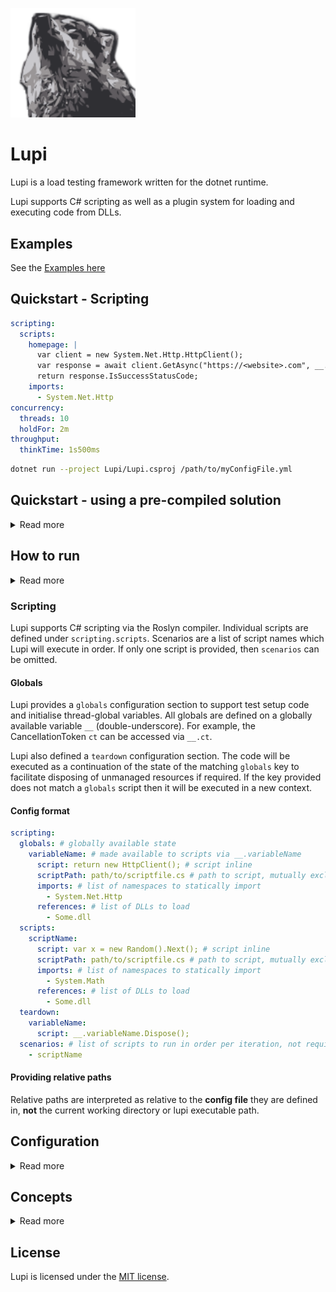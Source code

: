 <img
    alt="Lupi"
    src="https://github.com/joshuagenders/lupi/blob/main/Logo.png"
    width="200"
/>

# Lupi

Lupi is a load testing framework written for the dotnet runtime.

Lupi supports C# scripting as well as a plugin system for loading and executing code from DLLs.

## Examples

See the [Examples here](https://github.com/joshuagenders/Lupi/tree/main/Lupi.Examples)

## Quickstart - Scripting

```yaml
scripting:
  scripts:
    homepage: |
      var client = new System.Net.Http.HttpClient();
      var response = await client.GetAsync("https://<website>.com", __.ct);
      return response.IsSuccessStatusCode;
    imports:
      - System.Net.Http
concurrency:
  threads: 10
  holdFor: 2m
throughput:
  thinkTime: 1s500ms
```

```bash
dotnet run --project Lupi/Lupi.csproj /path/to/myConfigFile.yml
```

## Quickstart - using a pre-compiled solution

<details>
  <summary>Read more</summary>

### Pre-requisites

- [.NET 6 SDK](https://dotnet.microsoft.com/download)

### Create a test solution (skip if using an existing solution)

Lupi uses a plugin architecture. Start by writing a test and then publish your test solution.

```bash
dotnet new sln
dotnet new classlib -o TestLibrary
dotnet sln add TestLibrary/TestLibrary.csproj
echo "
using System.Net.Http;
using System.Threading;
using System.Threading.Tasks;

namespace TestLibrary
{
    public class PerformanceTest
    {
        public async Task Get(CancellationToken ct)
        {
            var result = await new HttpClient().GetAsync(\"https://<website>.com/\", ct);
            result.EnsureSuccessStatusCode();
        }
    }
}

" >> TestLibrary/PerformanceTest.cs
```

### Publish test solution

```bash
dotnet publish -c Release
```

### Create configuration file

Create a configuration file. Here's a simple example - the full configuration specification is found further below.

```yaml
test:
  assemblyPath: path/to/my.dll
  testClass: MyNamespace.MyClass # e.g. TestLibrary.PerformanceTest
  testMethod: MyMethod # e.g. Get
concurrency:
  threads: 10
  rampUp: 10s
  holdFor: 2m
throughput:
  thinkTime: 1s500ms
```

</details>

## How to run

<details>
  <summary>Read more</summary>

### Run Lupi from source

```bash
dotnet run --project Lupi/Lupi.csproj /path/to/myConfigFile.yml
```

### Run Lupi with Docker

Assuming `test_config.yaml` is in the current working directory.

#### Git Bash (Windows)

```bash
MSYS_NO_PATHCONV=1 docker run --rm --name lupi -it -v `pwd -W`:/usr/src/project joshuagenders/lupi:slim-latest /usr/src/project/test_config.yaml
```

#### CMD (Windows)

```bash
docker run --rm --name lupi -it -v %cd%:/usr/src/project joshuagenders/lupi:slim-latest /usr/src/project/test_config.yaml
```

### Images

There are [two images available](https://hub.docker.com/r/joshuagenders/lupi) for Lupi.

The `latest` tag is based on [microsoft-playwright](https://hub.docker.com/_/microsoft-playwright) and should only be used when a headless browser is required as a test dependency.

The other image is `slim-latest` which is recommended for most use cases, and is based on `mcr.microsoft.com/dotnet/runtime`.

</details>

### Scripting

Lupi supports C# scripting via the Roslyn compiler.
Individual scripts are defined under `scripting.scripts`.
Scenarios are a list of script names which Lupi will execute in order. If only one script is provided, then `scenarios` can be omitted.

#### Globals

Lupi provides a `globals` configuration section to support test setup code and initialise thread-global variables.
All globals are defined on a globally available variable `__` (double-underscore).
For example, the CancellationToken `ct` can be accessed via `__.ct`.

Lupi also defined a `teardown` configuration section. The code will be executed as a continuation of the state of the matching `globals` key to facilitate disposing of unmanaged resources if required. If the key provided does not match a `globals` script then it will be executed in a new context.

#### Config format

```yaml
scripting:
  globals: # globally available state
    variableName: # made available to scripts via __.variableName
      script: return new HttpClient(); # script inline
      scriptPath: path/to/scriptfile.cs # path to script, mutually exclusive with script
      imports: # list of namespaces to statically import
        - System.Net.Http
      references: # list of DLLs to load
        - Some.dll
  scripts:
    scriptName:
      script: var x = new Random().Next(); # script inline
      scriptPath: path/to/scriptfile.cs # path to script, mutually exclusive with script
      imports: # list of namespaces to statically import
        - System.Math
      references: # list of DLLs to load
        - Some.dll
  teardown:
    variableName:
      script: __.variableName.Dispose();
  scenarios: # list of scripts to run in order per iteration, not required if there is only one script
    - scriptName
```

#### Providing relative paths

Relative paths are interpreted as relative to the **config file** they are defined in, **not** the current working directory or lupi executable path.

## Configuration

<details>
  <summary>Read more</summary>

```yaml
scripting:
    globals: # globally available state
        variableName:
            script: return new HttpClient(); # script inline
            scriptPath: path/to/scriptfile.cs # path to script, mutually exclusive with script
            imports: # list of namespaces to statically import
                - System.Net.Http
    scripts:
        scriptName:
            script: var x = new Random().Next(); # script inline
            scriptPath: path/to/scriptfile.cs # path to script, mutually exclusive with script
            imports: # list of namespaces to statically import
                - System.Math
            references: # list of DLLs to load
                - Some.dll
    teardown:
      variableName: __.variableName.Dispose();
    scenarios: # list of scripts to run in order per iteration, not required if there is only one script
        - scriptName
test:
    assemblyPath: path/to/my.dll # relative to the the configuration file or full path
    singleTestClassInstance: true
    testClass: MyNamespace.MyClass
    testMethod: MyMethod # for overridden methods, will select the method with the least parameters
    setupClass: MyNamespace.SetupClass
    setupMethod: Init # executed once before test method execution
    teardownClass: MyNamespace.TeardownClass
    teardownMethod: Teardown # executed once at the end of the test
throughput:
    thinkTime: 1s500ms
    tps: 20 # tests per second
    rampUp: 20s
    holdFor: 10m
    rampDown: 2m
    # mutually exclusive to other throughput parameters.
    # do not provide both phases AND tps, rampUp, holdFor or rampDown, as phases are generated from them when provided.
    phases:
    -   # rampup
        duration: 2m
        from: 10
        to: 20
    -
        duration: 10s
        tps: 20
    -   # rampdown
        duration: 20s
        from: 20
        to: 0
concurrency:
    threads: 10
    rampUp: 10s
    holdFor: 2m10s
    rampDown: 10s
    openWorkload: true # i.e. can add additional threads when throughput is not met
    minThreads: 3 # requires open workload
    maxThreads: 1500 # requires open workload
    threadIdleKillTime: 5s # idle threads will exit if idle for too long. requires open workload.
    # phases are also supported for concurrency
    phases:
    -
        duration: 2m
        threads: 20
    -   duration: 30s
        from: 20
        to: 15
listeners:
    activeListeners:
    - file
    - statsd
    - console
    file:
        path: results.log
        format: {FinishedTime:dd/MM/yy H:mm:ss zzz};{Passed,5};{Duration}
    console:
        format: {FinishedTime:dd/MM/yy H:mm:ss zzz} - Passed: {Passed,5} - Duration: {Duration}
    statsd:
        host: 10.0.0.1
        port: 8125
        prefix: my.prefix
engine:
    resultPublishingInterval: 250ms # how often the result publishing handlers are invoked
    checkInterval: 150ms # how often thread levels / throughput is assessed
    aggregationInterval: 2s # how often results are aggregated, relies on the results being published (so ensure is greater than resultPublishingInterval)
exitConditions:
 - failed if PeriodAverage > 150 for 10 periods
 - passed if Min < 30.42 for 10 seconds
 - failed if Mean >= 600 for 10 minutes

baseConfig: BaseConfig.yml
```

### Environment Variables

Environment variables values can be interpolated into configuration files using the `${variable_name}` syntax.

E.g.

```yaml
listeners:
  statsd:
    host: ${STATSD_HOST}
```

### Base Config

When a `baseConfiguration` file is specified (relative to the configuration file, or the full path) then the config is loaded and merged.

Base configurations can also have their own base configurations; base configurations will be loaded until the property is blank or a circular reference is found.

### Logging

Lupi uses [Serilog](https://github.com/serilog/serilog) for logging. The available sinks are `File` and `Console`.

Logging can be configured through the [appsettings.json](Lupi/appsettings.json) file.

Also see [Serilog's configuration documentation](https://github.com/serilog/serilog-settings-configuration).

</details>

## Concepts

<details>
  <summary>Read more</summary>

## Concurrency and Throughput

Throughput (the number of requests) and concurrency (the number of possible concurrent test executions) are separate concepts in Lupi. Each can be ramped up or down independently of each other (though lowering concurrency may restrict the ability to meet desired throughput).

## Phases

Concurrency and throughput in Lupi tests are divided into stages called phases.
Each phase executes in order.

When you specify ramp up, holdFor and ramp down values, Lupi generates a phase for each at run time - known as standard phases.

### Standard phases

```yaml
concurrency:
  threads: 10
  rampUp: 10s
  holdFor: 2m30s
  rampDown: 20s
throughput:
  tps: 200
  rampUp: 30s
  holdFor: 2m
  rampDown: 30s
```

### Custom phases

Phases can be constant (tests per second `tps`), or a linear progression `from` one value `to` another.

```yaml
concurrency:
  - duration: 2m30s
    threads: 20
throughput:
  - # rampup
    duration: 2m
    from: 10
    to: 20
  - duration: 10s
    tps: 20
  - # rampdown
    duration: 20s
    from: 20
    to: 0
```

## Open Workload

Whenever throughput is specified Lupi uses an open workload. Specifying concurrency values along with throughput will create threads as desired, but they will wait until they are allowed to execute.

If `concurrency.openWorkload` is `true`, then the concurrency phases are ignored and Lupi will try and allocate as many threads as it needs to in order to reach desired tests per second, within the `concurrency.minThreads` and `concurrency.maxThreads` limits.

When concurrency phases are provided, then the number of threads is determined by the phases, and threads will wait until they are permitted to execute.
In both scenarios, setting thread levels too low will result in a closed workload as new thread allocation will not be possible.

## Reporting test results

The `Result`, `Duration` and `Passed` properties of a test result can be set by returning values from the test method.
The values are mapped based on return type:

- `Result` - return a `System.String`
- `Duration` - return a `System.TimeSpan`
- `Passed` - return a `System.Bool`

When an exception is raised or returned the test result is marked as failed.
If the object returned matches none of the above, then value types (excluding `bool`) will be serialised with `toString()`, and other types will be JSON serialised.

Exceptions are also JSON serialised into the `Result` property.

## Listeners

Listeners are used to process the results of tests.
The provided listeners are:

### File

On each test result, the file listener writes the `TestResult` to file. By default the format is JSON.
The `Format` configuration parameter is a `string.Format` string that uses variable names instead of integer indexes of an array.
Availble fields are:

- string ThreadName
- bool Passed
- string Result
- TimeSpan Duration
- DateTime FinishedTime

E.g.
`{FinishedTime:dd/MM/yy H:mm:ss zzz} - {Passed,5} - {Duration}`

### Statsd

The statsd listener sends test metrics to the configured statsd host.
metrics are prefixed with the configured prefix parameter.

Timers:

- success
- failure

Guages:

- threads

Counters (Lupi internals):

- taskstart
- taskcomplete
- requesttaskexecutionstart
- requesttaskexecutionend
- taskkillrequested
- taskkill
- diedofboredom

### Console

The console listener writes results to the console output.

The `Format` configuration parameter is a `string.Format` string that uses variable names instead of integer indexes of an array.

Available fields are:

`Lupi.Listeners.AggregatedResult`

- double Mean (ms)
- double StandardDeviation
- int Count
- double MovingAverage (ms)
- double Min (ms)
- double Max (ms)
- double PeriodMin (ms)
- double PeriodMax (ms)
- double PeriodAverage (ms)
- int PeriodErrorCount
- int PeriodSuccessCount

## Dependency Injection

Lupi will attempt to find and invoke a method in the provided test assembly that returns a `Microsoft.Extensions.DependencyInjection.IServiceProvider`.
The method must be defined as static or the owning class must have a default constructor.

E.g.

```csharp
public static IServiceProvider BuildServiceProvider() =>
    new ServiceCollection()
        .AddTransient<IInternalDependency, InternalDependency>()
        .BuildServiceProvider();

```

## Exit Conditions

Exit conditions are assessed in each aggregation period and the test exits with passed (`0`) or failed(`1`) return code.
The format is:
`<PassedFailed> if <Property> <operator> <value> for <period> <periodType>`

Valid property names are the same properties available in the console listener (`Lupi.Listeners.AggregatedResult`).

Valid operators are `<`, `>`, `>=`, `<=` and `=`.

Timing values (e.g. min, max) are in milliseconds.

Valid periodTypes are `seconds`, `minutes`, `periods`.

E.g.

```
failed if PeriodAverage > 150 for 10 periods
passed if Min < 30.42 for 10 seconds
failed if Mean >= 600 for 10 minutes
```

</details>

## License

Lupi is licensed under the [MIT license](https://github.com/joshuagenders/Lupi/blob/main/LICENSE).
